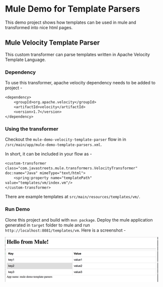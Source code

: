 # Mule Demo for Template Parsers
This demo project shows how templates can be used in mule and transformed into nice html pages.

## Mule Velocity Template Parser
This custom transformer can parse templates written in Apache Velocity Template Language.

### Dependency
To use this transformer, apache velocity dependency needs to be added to project -

```
<dependency>
	<groupId>org.apache.velocity</groupId>
	<artifactId>velocity</artifactId>
	<version>1.7</version>
</dependency>
```

### Using the transformer
Checkout the `mule-demo-velocity-template-parser` flow in in `/src/main/app/mule-demo-template-parsers.xml`.

In short, it can be included in your flow as -
```
<custom-transformer class="com.javastreets.mule.transformers.VelocityTransformer" doc:name="Java" mimeType="text/html">
	<spring:property name="templatePath" value="templates/vm/index.vm"/>
</custom-transformer>
```

There are example templates at `src/main/resources/templates/vm/`.

### Run Demo
Clone this project and build with `mvn package`. Deploy the mule application generated in `target` folder to mule and run `http://localhost:8081/templates/vm`. Here is a screenshot -

![Mule Velocity Template Transformer](demo-screens/Velocity_Template_Parser.png)
